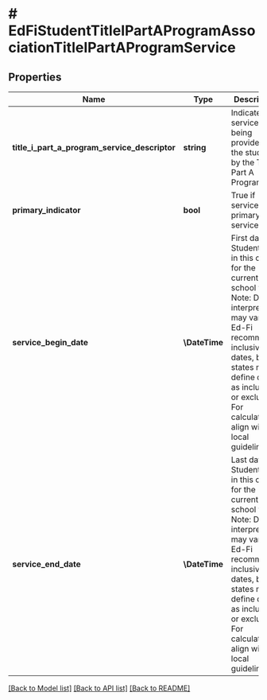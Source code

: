 # # EdFiStudentTitleIPartAProgramAssociationTitleIPartAProgramService

## Properties

Name | Type | Description | Notes
------------ | ------------- | ------------- | -------------
**title_i_part_a_program_service_descriptor** | **string** | Indicates the service being provided to the student by the Title I Part A Program. |
**primary_indicator** | **bool** | True if service is a primary service. | [optional]
**service_begin_date** | **\DateTime** | First date the Student was in this option for the current school year.  Note: Date interpretation may vary. Ed-Fi recommends inclusive dates, but states may define dates as inclusive or exclusive. For calculations, align with local guidelines. | [optional]
**service_end_date** | **\DateTime** | Last date the Student was in this option for the current school year.  Note: Date interpretation may vary. Ed-Fi recommends inclusive dates, but states may define dates as inclusive or exclusive. For calculations, align with local guidelines. | [optional]

[[Back to Model list]](../../README.md#models) [[Back to API list]](../../README.md#endpoints) [[Back to README]](../../README.md)
